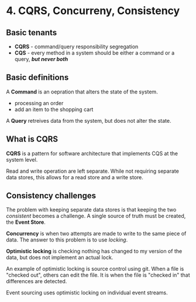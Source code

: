 # 4. CQRS, Concurreny, Consistency

## Basic tenants

* __CQRS__ - command/query responsibility segregation
* __CQS__ - every method in a system should be either a command or a query, ___but never both___

## Basic definitions

A __Command__ is an oepration that alters the state of the system.
 * processing an order
 * add an item to the shopping cart

A __Query__ retreives data from the system, but does not alter the state.

## What is CQRS

__CQRS__ is a pattern for software architecture that implements CQS at the system level.

Read and write operation are left separate. While not requiring separate data stores, this allows for a read store and a write store.

## Consistency challenges

The problem with keeping separate data stores is that keeping the two _consistent_ becomes a challenge. A single source of truth must be created, the __Event Store__.

__Concurrency__ is when two attempts are made to write to the same piece of data. The answer to this problem is to use _locking_.

__Optimistic locking__ is checking nothing has changed to my version of the data, but does not implement an actual lock.

An example of optimistic locking is source control using git. When a file is "checked out", others can edit the file. It is when the file is "checked in" that differences are detected.

Event sourcing uses optimistic locking on individual event streams.
